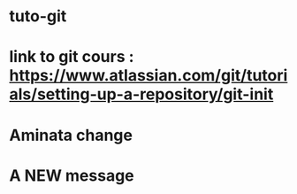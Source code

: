 # tuto-git

# link to git cours : https://www.atlassian.com/git/tutorials/setting-up-a-repository/git-init

# Aminata change
# A NEW message
